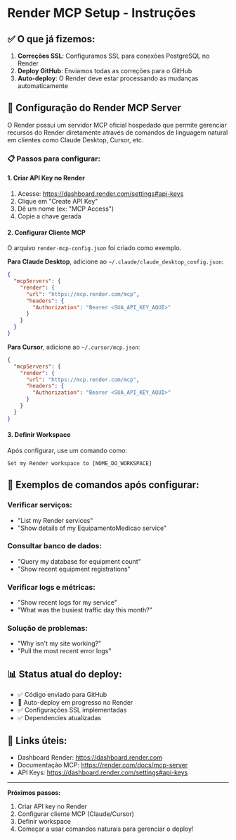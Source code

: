# Render MCP Setup - Instruções

## ✅ O que já fizemos:
1. **Correções SSL**: Configuramos SSL para conexões PostgreSQL no Render
2. **Deploy GitHub**: Enviamos todas as correções para o GitHub
3. **Auto-deploy**: O Render deve estar processando as mudanças automaticamente

## 🔧 Configuração do Render MCP Server

O Render possui um servidor MCP oficial hospedado que permite gerenciar recursos do Render diretamente através de comandos de linguagem natural em clientes como Claude Desktop, Cursor, etc.

### 📋 Passos para configurar:

#### 1. Criar API Key no Render
1. Acesse: https://dashboard.render.com/settings#api-keys
2. Clique em "Create API Key"
3. Dê um nome (ex: "MCP Access")
4. Copie a chave gerada

#### 2. Configurar Cliente MCP
O arquivo `render-mcp-config.json` foi criado como exemplo. 

**Para Claude Desktop**, adicione ao `~/.claude/claude_desktop_config.json`:
```json
{
  "mcpServers": {
    "render": {
      "url": "https://mcp.render.com/mcp",
      "headers": {
        "Authorization": "Bearer <SUA_API_KEY_AQUI>"
      }
    }
  }
}
```

**Para Cursor**, adicione ao `~/.cursor/mcp.json`:
```json
{
  "mcpServers": {
    "render": {
      "url": "https://mcp.render.com/mcp",
      "headers": {
        "Authorization": "Bearer <SUA_API_KEY_AQUI>"
      }
    }
  }
}
```

#### 3. Definir Workspace
Após configurar, use um comando como:
```
Set my Render workspace to [NOME_DO_WORKSPACE]
```

## 🚀 Exemplos de comandos após configurar:

### Verificar serviços:
- "List my Render services"
- "Show details of my EquipamentoMedicao service"

### Consultar banco de dados:
- "Query my database for equipment count"  
- "Show recent equipment registrations"

### Verificar logs e métricas:
- "Show recent logs for my service"
- "What was the busiest traffic day this month?"

### Solução de problemas:
- "Why isn't my site working?"
- "Pull the most recent error logs"

## 📊 Status atual do deploy:
- ✅ Código enviado para GitHub
- 🔄 Auto-deploy em progresso no Render
- ✅ Configurações SSL implementadas
- ✅ Dependencies atualizadas

## 🔗 Links úteis:
- Dashboard Render: https://dashboard.render.com
- Documentação MCP: https://render.com/docs/mcp-server
- API Keys: https://dashboard.render.com/settings#api-keys

---

**Próximos passos:**
1. Criar API key no Render
2. Configurar cliente MCP (Claude/Cursor)
3. Definir workspace
4. Começar a usar comandos naturais para gerenciar o deploy!